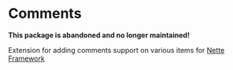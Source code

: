 # Comments


**This package is abandoned and no longer maintained!**



Extension for adding comments support on various items for [Nette Framework](http://nette.org/)
